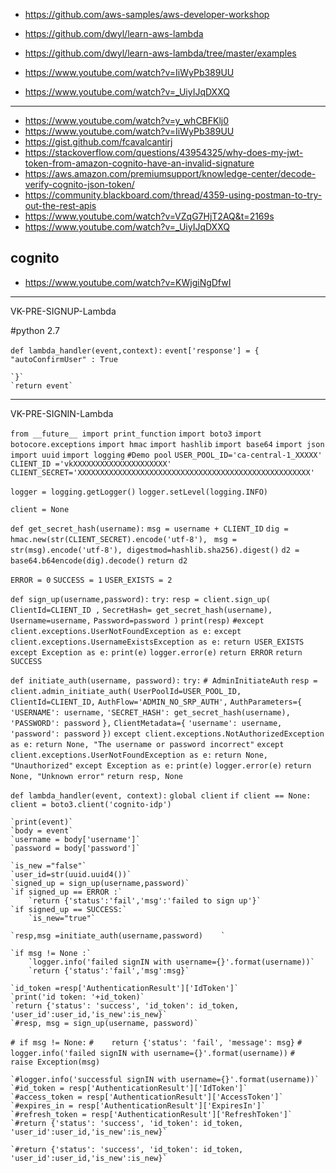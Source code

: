 - https://github.com/aws-samples/aws-developer-workshop
- https://github.com/dwyl/learn-aws-lambda
- https://github.com/dwyl/learn-aws-lambda/tree/master/examples

- https://www.youtube.com/watch?v=IiWyPb389UU

- https://www.youtube.com/watch?v=_UiyIJqDXXQ

-----------------------------
- https://www.youtube.com/watch?v=y_whCBFKlj0
- https://www.youtube.com/watch?v=IiWyPb389UU
- https://gist.github.com/fcavalcantirj
- https://stackoverflow.com/questions/43954325/why-does-my-jwt-token-from-amazon-cognito-have-an-invalid-signature
- https://aws.amazon.com/premiumsupport/knowledge-center/decode-verify-cognito-json-token/
- https://community.blackboard.com/thread/4359-using-postman-to-try-out-the-rest-apis
- https://www.youtube.com/watch?v=VZqG7HjT2AQ&t=2169s
- https://www.youtube.com/watch?v=_UiyIJqDXXQ

## cognito 
- https://www.youtube.com/watch?v=KWjgiNgDfwI



-----------------------------
VK-PRE-SIGNUP-Lambda

#python 2.7

`def lambda_handler(event,context):`
    `event['response'] = {`
        `"autoConfirmUser" : True`
        
    `}`
    `return event`



-------------------------
VK-PRE-SIGNIN-Lambda


`from __future__ import print_function`
`import boto3`
`import botocore.exceptions`
`import hmac`
`import hashlib`
`import base64`
`import json`
`import uuid`
`import logging`
`#Demo pool`
`USER_POOL_ID='ca-central-1_XXXXX'`
`CLIENT_ID ='vkXXXXXXXXXXXXXXXXXXXXX'`
`CLIENT_SECRET='XXXXXXXXXXXXXXXXXXXXXXXXXXXXXXXXXXXXXXXXXXXXXXXXXXXX'`


`logger = logging.getLogger()`
`logger.setLevel(logging.INFO)`

`client = None`

`def get_secret_hash(username):`
    `msg = username + CLIENT_ID`
    `dig = hmac.new(str(CLIENT_SECRET).encode('utf-8'), `
        `msg = str(msg).encode('utf-8'), digestmod=hashlib.sha256).digest()`
    `d2 = base64.b64encode(dig).decode()`
    `return d2`

`ERROR = 0`
`SUCCESS = 1`
`USER_EXISTS = 2`


`def sign_up(username,password):`
    `try:`
        `resp = client.sign_up(`
            `ClientId=CLIENT_ID ,`
            `SecretHash= get_secret_hash(username),`
            `Username=username,`
            `Password=password )`
        `print(resp)`
    `#except client.exceptions.UserNotFoundException as e:`
    `except client.exceptions.UsernameExistsException as e:`
        `return USER_EXISTS`
    `except Exception as e:`
        `print(e)`
        `logger.error(e)`
        `return ERROR`
    `return SUCCESS`

`def initiate_auth(username, password):`
    `try:`
      `# AdminInitiateAuth`
        `resp = client.admin_initiate_auth(`
            `UserPoolId=USER_POOL_ID,`
            `ClientId=CLIENT_ID,`
            `AuthFlow='ADMIN_NO_SRP_AUTH',`
            `AuthParameters={`
                `'USERNAME': username,`
                `'SECRET_HASH': get_secret_hash(username),`
                `'PASSWORD': password`
            `},`
            `ClientMetadata={`
                `'username': username,`
                `'password': password`
            `})`
    `except client.exceptions.NotAuthorizedException as e:`
        `return None, "The username or password incorrect"`
    `except client.exceptions.UserNotFoundException as e:`
        `return None, "Unauthorized"`
    `except Exception as e:`
        `print(e)`
        `logger.error(e)`
        `return None, "Unknown error"`
    `return resp, None`

`def lambda_handler(event, context):`
    `global client`
    `if client == None:`
        `client = boto3.client('cognito-idp')`

    `print(event)`
    `body = event`
    `username = body['username']`
    `password = body['password']`
    
    `is_new ="false"`
    `user_id=str(uuid.uuid4())`
    `signed_up = sign_up(username,password)`
    `if signed_up == ERROR :`
        `return {'status':'fail','msg':'failed to sign up'}`
    `if signed_up == SUCCESS:`
        `is_new="true"`
    
    `resp,msg =initiate_auth(username,password)    `
    
    `if msg != None :`
        `logger.info('failed signIN with username={}'.format(username))`
        `return {'status':'fail','msg':msg}`
        
    `id_token =resp['AuthenticationResult']['IdToken']`
    `print('id token: '+id_token)`
    `return {'status': 'success', 'id_token': id_token, 'user_id':user_id,'is_new':is_new}`
    `#resp, msg = sign_up(username, password)`
    
   `# if msg != None:`
    `#    return {'status': 'fail', 'message': msg}`
    `#    logger.info('failed signIN with username={}'.format(username))`
    `#    raise Exception(msg)`

    `#logger.info('successful signIN with username={}'.format(username))`
    `#id_token = resp['AuthenticationResult']['IdToken']`
    `#access_token = resp['AuthenticationResult']['AccessToken']`
    `#expires_in = resp['AuthenticationResult']['ExpiresIn']`
    `#refresh_token = resp['AuthenticationResult']['RefreshToken']`
    `#return {'status': 'success', 'id_token': id_token, 'user_id':user_id,'is_new':is_new}`
    
    `#return {'status': 'success', 'id_token': id_token, 'user_id':user_id,'is_new':is_new}`



